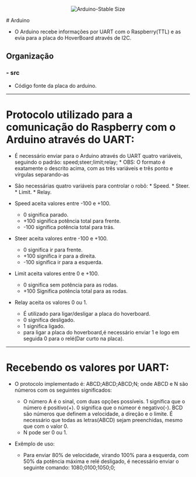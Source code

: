 <p align="center"> 
  <img alt="Arduino-Stable Size" src="https://img.shields.io/github/repo-size/CaioslppUO/Agrobot-3.0/tree/arduino-stable">
</p>
# Arduino

  * O Arduino recebe informações por UART com o Raspberry(TTL) e as evia para a placa do HoverBoard através de I2C.

## Organização

### - src
  - Código fonte da placa do arduino.

---

# Protocolo utilizado para a comunicação do Raspberry com o Arduino através do UART:

 * É necessário enviar para o Arduino através do UART quatro variáveis, seguindo o padrão: speed;steer;limit;relay;
       * OBS: O formato é exatamente o descrito acima, com as três variáveis e três ponto e vírgulas separando-as

 * São necessárias quatro variáveis para controlar o robô:
       * Speed.
       * Steer.
       * Limit.
       * Relay.
     
  * Speed aceita valores entre -100 e +100.
     *  0 significa parado.
     *  +100 significa potência total para frente.
     *  -100 significa potência total para trás.
  
   * Steer aceita valores entre -100 e +100.
     *  0 significa ir para frente.
     *  +100 significa ir para a direita.
     *  -100 significa ir para a esquerda.
     
   * Limit aceita valores entre 0 e +100.
     * 0 significa sem potência para as rodas.
     * +100 Significa potência total para as rodas.

  * Relay aceita os valores 0 ou 1.
    * É utilizado para ligar/desligar a placa do hoverboard.
    * 0 significa desligado.
    * 1 significa ligado.
    * para ligar a placa do hoverboard,é necessário enviar 1 e logo em seguida 0 para o relé(Dar curto na placa).
 
 ---
 
 # Recebendo os valores por UART:
  
  * O protocolo implementado é: ABCD;ABCD;ABCD;N; onde ABCD e N são números com os seguintes significados:
  
       * O número A é o sinal, com duas opções possíveis. 1 significa que o número é positivo(+). 0 significa que o númeor é negativo(-). BCD são números que definem a velocidade, a direção e o limite. É necessário que todas as letras(ABCD) sejam preenchidas, mesmo que com o valor 0.
       * N pode ser 0 ou 1.


  * Exêmplo de uso:
       * Para enviar 80% de velocidade, virando 100% para a esquerda, com 50% da potência máxima e relé desligado, é necessário enviar o seguinte comando: 1080;0100;1050;0;